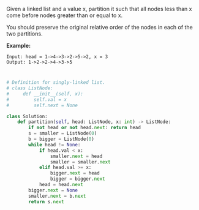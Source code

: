Given a linked list and a value x, partition it such that all nodes less than x come before nodes greater than or equal to x.

You should preserve the original relative order of the nodes in each of the two partitions.

**Example:**
```
Input: head = 1->4->3->2->5->2, x = 3
Output: 1->2->2->4->3->5
```
# 
```python
# Definition for singly-linked list.
# class ListNode:
#     def __init__(self, x):
#         self.val = x
#         self.next = None

class Solution:
    def partition(self, head: ListNode, x: int) -> ListNode:
        if not head or not head.next: return head
        s = smaller = ListNode(0)
        b = bigger = ListNode(0)
        while head != None:
            if head.val < x:
                smaller.next = head
                smaller = smaller.next
            elif head.val >= x:
                bigger.next = head
                bigger = bigger.next
            head = head.next
        bigger.next = None
        smaller.next = b.next
        return s.next
```